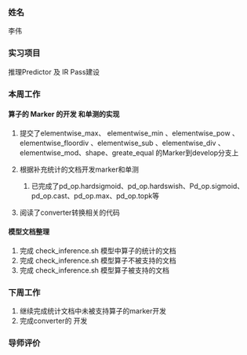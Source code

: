 ### 姓名

李伟

### 实习项目

推理Predictor 及 IR Pass建设

### 本周工作

#### 算子的 Marker 的开发 和单测的实现

1. 提交了elementwise_max、 elementwise_min 、elementwise_pow 、elementwise_floordiv 、elementwise_sub 、elementwise_div 、elementwise_mod、shape、greate_equal 的Marker到develop分支上
2. 根据补充统计的文档开发marker和单测
   1. 已完成了pd_op.hardsigmoid、pd_op.hardswish、Pd_op.sigmoid、pd_op.cast、pd_op.max、pd_op.topk等 

3. 阅读了converter转换相关的代码

#### 模型文档整理

1. 完成 check_inference.sh 模型中算子的统计的文档
2. 完成 check_inference.sh 模型算子不被支持的文档 
3. 完成 check_inference.sh 模型算子被支持的文档 

### 下周工作

1. 继续完成统计文档中未被支持算子的marker开发 
1. 完成converter的 开发

### 导师评价
